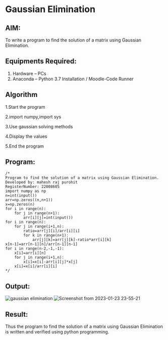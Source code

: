 # Gaussian Elimination

## AIM:
To write a program to find the solution of a matrix using Gaussian Elimination.

## Equipments Required:
1. Hardware – PCs
2. Anaconda – Python 3.7 Installation / Moodle-Code Runner

## Algorithm
1.Start the program 

2.import numpy,import sys

3.Use gaussian solving methods 

4.Display the values

5.End the program


## Program:
```
/*
Program to find the solution of a matrix using Gaussian Elimination.
Developed by: mahesh raj purohit
RegisterNumber: 22008605
import numpy as np
n=int(input())
arr=np.zeros((n,n+1))
x=np.zeros(n)
for i in range(n):
    for j in range(n+1):
        arr[i][j]=int(input())
for i in range(n):
    for j in range(i+1,n):
        ratio=arr[j][i]/arr[i][i]
        for k in range(n+1):
            arr[j][k]=arr[j][k]-ratio*arr[i][k]
x[n-1]=arr[n-1][n]/arr[n-1][n-1]
for i in range(n-2,-1,-1):
    x[i]=arr[i][n]
    for j in range(i+1,n):
        x[i]=x[i]-arr[i][j]*x[j]
    x[i]=x[i]/arr[i][i]
*/
```

## Output:
![gaussian elimination]()
![Screenshot from 2023-01-23 23-55-21](https://user-images.githubusercontent.com/118749665/214119968-a5f3424c-31fd-4356-ae93-45c5fdb11a90.png)


## Result:
Thus the program to find the solution of a matrix using Gaussian Elimination is written and verified using python programming.

